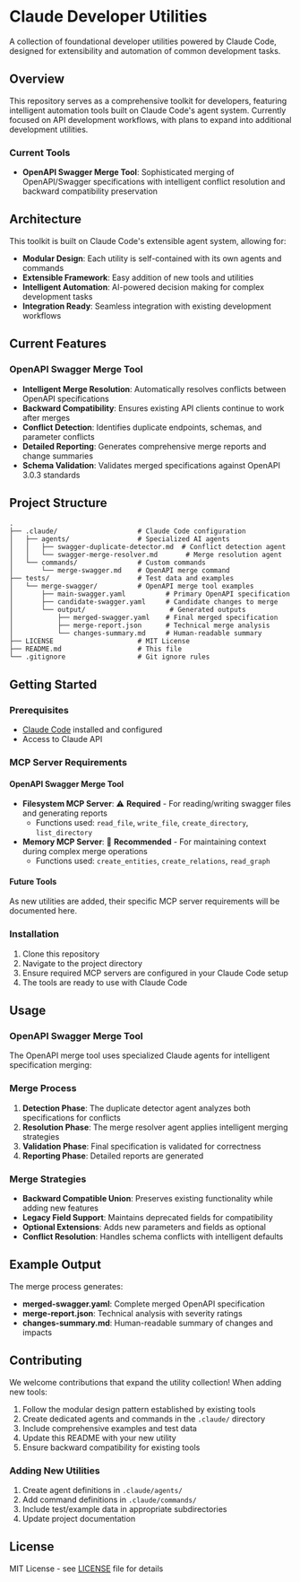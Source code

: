 # Claude Developer Utilities

A collection of foundational developer utilities powered by Claude Code, designed for extensibility and automation of common development tasks.

## Overview

This repository serves as a comprehensive toolkit for developers, featuring intelligent automation tools built on Claude Code's agent system. Currently focused on API development workflows, with plans to expand into additional development utilities.

### Current Tools

- **OpenAPI Swagger Merge Tool**: Sophisticated merging of OpenAPI/Swagger specifications with intelligent conflict resolution and backward compatibility preservation

## Architecture

This toolkit is built on Claude Code's extensible agent system, allowing for:

- **Modular Design**: Each utility is self-contained with its own agents and commands
- **Extensible Framework**: Easy addition of new tools and utilities
- **Intelligent Automation**: AI-powered decision making for complex development tasks
- **Integration Ready**: Seamless integration with existing development workflows

## Current Features

### OpenAPI Swagger Merge Tool
- **Intelligent Merge Resolution**: Automatically resolves conflicts between OpenAPI specifications
- **Backward Compatibility**: Ensures existing API clients continue to work after merges
- **Conflict Detection**: Identifies duplicate endpoints, schemas, and parameter conflicts
- **Detailed Reporting**: Generates comprehensive merge reports and change summaries
- **Schema Validation**: Validates merged specifications against OpenAPI 3.0.3 standards

## Project Structure

```
.
├── .claude/                    # Claude Code configuration
│   ├── agents/                 # Specialized AI agents
│   │   ├── swagger-duplicate-detector.md  # Conflict detection agent
│   │   └── swagger-merge-resolver.md       # Merge resolution agent
│   └── commands/               # Custom commands
│       └── merge-swagger.md    # OpenAPI merge command
├── tests/                      # Test data and examples
│   └── merge-swagger/          # OpenAPI merge tool examples
│       ├── main-swagger.yaml          # Primary OpenAPI specification
│       ├── candidate-swagger.yaml     # Candidate changes to merge
│       └── output/                     # Generated outputs
│           ├── merged-swagger.yaml    # Final merged specification
│           ├── merge-report.json      # Technical merge analysis
│           └── changes-summary.md     # Human-readable summary
├── LICENSE                     # MIT License
├── README.md                   # This file
└── .gitignore                  # Git ignore rules
```

## Getting Started

### Prerequisites
- [Claude Code](https://docs.anthropic.com/en/docs/claude-code) installed and configured
- Access to Claude API

### MCP Server Requirements

#### OpenAPI Swagger Merge Tool
- **Filesystem MCP Server**: ⚠️ **Required** - For reading/writing swagger files and generating reports
  - Functions used: `read_file`, `write_file`, `create_directory`, `list_directory`
- **Memory MCP Server**: 🔧 **Recommended** - For maintaining context during complex merge operations
  - Functions used: `create_entities`, `create_relations`, `read_graph`

#### Future Tools
As new utilities are added, their specific MCP server requirements will be documented here.

### Installation
1. Clone this repository
2. Navigate to the project directory
3. Ensure required MCP servers are configured in your Claude Code setup
4. The tools are ready to use with Claude Code

## Usage

### OpenAPI Swagger Merge Tool

The OpenAPI merge tool uses specialized Claude agents for intelligent specification merging:

### Merge Process

1. **Detection Phase**: The duplicate detector agent analyzes both specifications for conflicts
2. **Resolution Phase**: The merge resolver agent applies intelligent merging strategies
3. **Validation Phase**: Final specification is validated for correctness
4. **Reporting Phase**: Detailed reports are generated

### Merge Strategies

- **Backward Compatible Union**: Preserves existing functionality while adding new features
- **Legacy Field Support**: Maintains deprecated fields for compatibility
- **Optional Extensions**: Adds new parameters and fields as optional
- **Conflict Resolution**: Handles schema conflicts with intelligent defaults

## Example Output

The merge process generates:

- **merged-swagger.yaml**: Complete merged OpenAPI specification
- **merge-report.json**: Technical analysis with severity ratings
- **changes-summary.md**: Human-readable summary of changes and impacts

## Contributing

We welcome contributions that expand the utility collection! When adding new tools:

1. Follow the modular design pattern established by existing tools
2. Create dedicated agents and commands in the `.claude/` directory
3. Include comprehensive examples and test data
4. Update this README with your new utility
5. Ensure backward compatibility for existing tools

### Adding New Utilities

1. Create agent definitions in `.claude/agents/`
2. Add command definitions in `.claude/commands/`
3. Include test/example data in appropriate subdirectories
4. Update project documentation

## License

MIT License - see [LICENSE](LICENSE) file for details